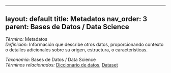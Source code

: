 
---
layout: default
title: Metadatos
nav_order: 3
parent: Bases de Datos / Data Science
---

*Término:* Metadatos  
*Definición:* Información que describe otros datos, proporcionando contexto o detalles adicionales sobre su origen, estructura, o características.

*Taxonomía:* Bases de Datos / Data Science  
*Términos relacionados:* [Diccionario de datos](https://maleniski.github.io/diccionario-angl-tec-mx/docs/alfabeticamente/D/diccionario-de-datos/), [Dataset](https://maleniski.github.io/diccionario-angl-tec-mx/docs/alfabeticamente/D/dataset/)
